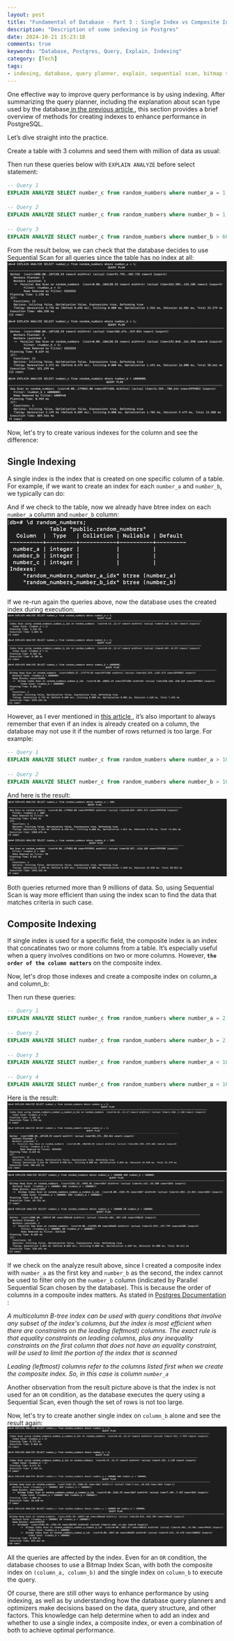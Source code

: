 ```yaml
---
layout: post
title: "Fundamental of Database - Part 3 : Single Index vs Composite Index"
description: "Description of some indexing in Postgres"
date: 2024-10-21 15:23:18
comments: true
keywords: "Database, Postgres, Query, Explain, Indexing"
category: [Tech]
tags:
- indexing, database, query planner, explain, sequential scan, bitmap scan, index scan
---
```


One effective way to improve query performance is by using indexing. After summarizing the query planner, including the explanation about scan type used by the database<a href="https://ameliarahman.github.io/2024-10/Explain-Postgres" target="_top"> in the previous article </a>, this section provides a brief overview of methods for creating indexes to enhance performance in PostgreSQL.

Let’s dive straight into the practice.

Create a table with 3 columns and seed them with million of data as usual:
<script src="https://gist.github.com/ameliarahman/ccf0d74fc24ab2764783ec03750a5ca5.js"></script>

Then run these queries below with `EXPLAIN ANALYZE` before select statement:

```sql
-- Query 1
EXPLAIN ANALYZE SELECT number_c from random_numbers where number_a = 1;

-- Query 2
EXPLAIN ANALYZE SELECT number_c from random_numbers where number_b = 1;

-- Query 3
EXPLAIN ANALYZE SELECT number_c from random_numbers where number_b > 6000000;
```

From the result below, we can check that the database decides to use Sequential Scan for all queries since the table has no index at all:
![](../assets/img/indexing/single_index_result_0.png)

Now, let's try to create various indexes for the column and see the difference:

## Single Indexing
A single index is the index that is created on one specific column of a table.
For example, if we want to create an index for each `number_a` and `number_b`, we typically can do:
<script src="https://gist.github.com/ameliarahman/2dccde3545b12b740c15589f0a2578c8.js"></script>

And if we check to the table, now we already have btree index on each `number_a` column and `number_b` column:
![](../assets/img/indexing/single_index_result.png)

If we re-run again the queries above, now the database uses the created index during execution:
![](../assets/img/indexing/single_index_result_2.png)

However, as I ever mentioned in <a href="https://ameliarahman.github.io/2024-10/Explain-Postgres" target="_top"> this article </a>, it’s also important to always remember that even if an index is already created on a column, the database may not use it if the number of rows returned is too large. For example:

```sql
-- Query 1
EXPLAIN ANALYZE SELECT number_c from random_numbers where number_a > 100;

-- Query 2
EXPLAIN ANALYZE SELECT number_c from random_numbers where number_b > 100;
```
And here is the result:
![](../assets/img/indexing/single_index_result_3.png)

Both queries returned more than 9 millions of data. So, using Sequential Scan is way more efficient than using the index scan to find the data that matches criteria in such case.

## Composite Indexing
If single index is used for a specific field, the composite index is an index that concatinates two or more columns from a table. It’s especially useful when a query involves conditions on two or more columns. However, __`the order of the column matters`__ on the composite index.

Now, let's drop those indexes and create a composite index on column_a and column_b:
<script src="https://gist.github.com/ameliarahman/b2ead7827af6b82fcc66f49701b7ccb7.js"></script>

Then run these queries:

```sql
-- Query 1
EXPLAIN ANALYZE SELECT number_c from random_numbers where number_a = 2;

-- Query 2
EXPLAIN ANALYZE SELECT number_c from random_numbers where number_b = 2;

-- Query 3
EXPLAIN ANALYZE SELECT number_c from random_numbers where number_a < 100000 AND number_b < 100000;

-- Query 4
EXPLAIN ANALYZE SELECT number_c from random_numbers where number_a < 100000 OR number_b < 100000;
```

Here is the result:
![](../assets/img/indexing/single_index_result_4.png)
![](../assets/img/indexing/single_index_result_5.png)


If we check on the analyze result above, since I created a composite index with `number_a` as the first key and `number_b` as the second, the index cannot be used to filter only on the `number_b` column (indicated by Parallel Sequential Scan chosen by the database). This is because the order of columns in a composite index matters. As stated in <a href="https://ameliarahman.github.io/2024-10/Explain-Postgres" target="_top"> Postgres Documentation </a>:

_A multicolumn B-tree index can be used with query conditions that involve any subset of the index's columns, but the index is most efficient when there are constraints on the leading (leftmost) columns. The exact rule is that equality constraints on leading columns, plus any inequality constraints on the first column that does not have an equality constraint, will be used to limit the portion of the index that is scanned_

_Leading (leftmost) columns refer to the columns listed first when we create the composite index. So, in this case is column `number_a`_

Another observation from the result picture above is that the index is not used for an `OR` condition, as the database executes the query using a Sequential Scan, even though the set of rows is not too large.

Now, let's try to create another single index on `column_b` alone and see the result again:
![](../assets/img/indexing/single_index_result_6.png)

All the queries are affected by the index. Even for an `OR` condition, the database chooses to use a Bitmap Index Scan, with both the composite index on `(column_a, column_b)` and the single index on `column_b` to execute the query.

Of course, there are still other ways to enhance performance by using indexing, as well as by understanding how the database query planners and optimizers make decisions based on the data, query structure, and other factors. This knowledge can help determine when to add an index and whether to use a single index, a composite index, or even a combination of both to achieve optimal performance.